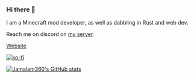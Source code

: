 ### Hi there 👋

I am a Minecraft mod developer, as well as dabbling in Rust and web dev.

Reach me on discord on [my server](https://discord.jamalam.tech).

[Website](https://jamalam.tech)

[![ko-fi](https://ko-fi.com/img/githubbutton_sm.svg)](https://ko-fi.com/I2I0CSQ38)

[![Jamalam360's GitHub stats](https://github-readme-stats.vercel.app/api?username=Jamalam360&count_private=true&theme=dark)](https://github.com/anuraghazra/github-readme-stats)
